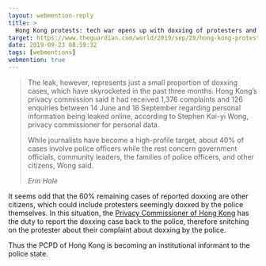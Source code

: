 ```yaml
---
layout: webmention-reply
title: >
  Hong Kong protests: tech war opens up with doxxing of protesters and police
target: https://www.theguardian.com/world/2019/sep/20/hong-kong-protests-tech-war-opens-up-with-doxxing-of-protesters-and-police
date: 2019-09-23 08:59:32
tags: [webmentions]
webmention: true
---
```


<blockquote class="p-in-reply-to h-cite external-citation">
  <p class="p-content">
    The leak, however, represents just a small proportion of doxxing cases, which have skyrocketed
    in the past three months. Hong Kong’s privacy commission said it had received 1,376 complaints
    and 126 enquiries between 14 June and 18 September regarding personal information being leaked
    online, according to Stephen Kai-yi Wong, privacy commissioner for personal data.
  </p>
  <p class="p-content">
    While journalists have become a high-profile target, about 40% of cases involve police officers 
    while the rest concern government officials, community leaders, the families of police officers,
    and other citizens, Wong said.
  </p>
  <cite class="p-author h-card">Erin Hale</cite>
</blockquote>

It seems odd that the 60% remaining cases of reported doxxing are other citizens, which could include
protesters seemingly doxxed by the police themselves. In this situation, the [Privacy Commissioner 
of Hong Kong](https://www.pcpd.org.hk/) has the duty to report the doxxing case back to the police, therefore snitching on the 
protester about their complaint about doxxing by the police.

Thus the PCPD of Hong Kong is becoming an institutional informant to the police state.
